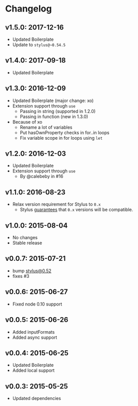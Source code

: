 # Changelog

## v1.5.0: 2017-12-16

- Updated Boilerplate
- Update to `stylus@~0.54.5`

## v1.4.0: 2017-09-18

- Updated Boilerplate

## v1.3.0: 2016-12-09

- Updated Boilerplate (major change: xo)
- Extension support through `use`
  - Passing in string (supported in 1.2.0)
  - Passing in function (new in 1.3.0)
- Because of xo
  - Rename a lot of variables
  - Put hasOwnProperty checks in for..in loops
  - Fix variable scope in for loops using `let`

## v1.2.0: 2016-12-03

- Updated Boilerplate
- Extension support through `use`
  - By @calebeby in #16

## v1.1.0: 2016-08-23

- Relax version requirement for Stylus to `0.x`
  - Stylus [guarantees](https://github.com/stylus/stylus/blob/dev/Contributing.md#releasing-workflow)
    that `0.x` versions will be compatible.

## v1.0.0: 2015-08-04

- No changes
- Stable release

## v0.0.7: 2015-07-21
- bump stylus@0.52
- fixes #3

## v0.0.6: 2015-06-27
- Fixed node 0.10 support

## v0.0.5: 2015-06-26
- Added inputFormats
- Added async support

## v0.0.4: 2015-06-25
- Updated Boilerplate
- Added local support

## v0.0.3: 2015-05-25
- Updated dependencies
